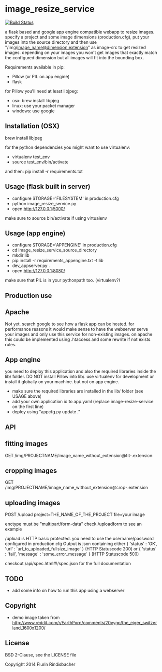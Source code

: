 image_resize_service
========
[![Build Status](https://travis-ci.org/flurischt/image_resize_service.svg?branch=master)](https://travis-ci.org/flurischt/image_resize_service)

a flask based and google app engine compatible webapp to resize images. specify a project and some image dimensions (production.cfg), put your images into the source directory and then use "/img/image_name@dimension.extension" as image-src to get resized images.
depending on your images you won't get images that exactly match the configured dimension but all images will fit into the bounding box.

Requirements available in pip:
 - Pillow (or PIL on app engine)
 - flask
 
for Pillow you'll need at least libjpeg: 
 - osx: brew install libpjeg
 - linux: use your packet manager
 - windows: use google

Installation (OSX)
-----
brew install libjpeg

for the python dependencies you might want to use virtualenv:
 - virtualenv test_env
 - source test_env/bin/activate 

and then:
pip install -r requirements.txt
 
Usage (flask built in server)
-----
 - configure STORAGE='FILESYSTEM' in production.cfg
 - python image_resize_service.py
 - open http://127.0.0.1:5000/

make sure to source bin/activate if using virtualenv

Usage (app engine)
-----
 - configure STORAGE='APPENGINE' in production.cfg
 - cd image_resize_service_source_directory
 - mkdir lib
 - pip install -r requirements_appengine.txt -t lib
 - dev_appserver.py .
 - open http://127.0.0.1:8080/

make sure that PIL is in your pythonpath too. (virtualenv?)

Production use
-----
Apache
---
Not yet. search google to see how a flask app can be hosted. 
for performance reasons it would make sense to have the webserver serve your images and only use this service for non-existing images.
on apache this could be implemented using .htaccess and some rewrite if not exists rules.

App engine
--- 
you need to deploy this application and also the required libraries inside the lib/ folder. 
DO NOT install Pillow into lib/. use virtualenv for development or install it globally on your machine. but not on app engine.
 - make sure the required libraries are installed in the lib/ folder (see USAGE above)
 - add your own application id to app.yaml (replace image-resize-service on the first line)
 - deploy using "appcfg.py update ."

API
-----
fitting images
---
GET /img/PROJECTNAME/image_name_without_extension@fit-<size>.extension

cropping images
---
GET /img/PROJECTNAME/image_name_without_extension@crop-<size>.extension

uploading images
---
POST /upload
project=THE_NAME_OF_THE_PROJECT
file=your image

enctype must be "multipart/form-data"
check /uploadform to see an example

/upload is HTTP basic protected. you need to use the username/password configured in production.cfg
Output is json containing either { 'status' : 'OK', 'url' : 'url_to_uploaded_fullsize_image' } (HTTP Statuscode 200)
or { 'status' : 'fail', 'message' : 'some_error_message' } (HTTP Statuscode 500)

checkout /api/spec.html#!/spec.json for the full documentation

TODO
-----
 - add some info on how to run this app using a webserver

Copyright
-------
- demo image taken from http://www.reddit.com/r/EarthPorn/comments/20vygp/the_eiger_switzerland_1600x1200/

License
-------
BSD 2-Clause, see the LICENSE file



Copyright 2014 Flurin Rindisbacher
